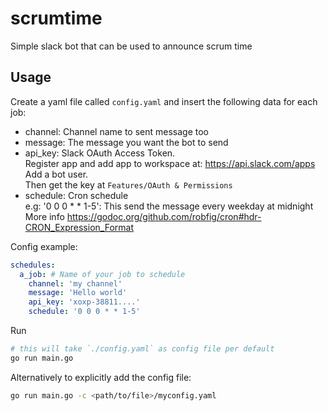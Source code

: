 # scrumtime
Simple slack bot that can be used to announce scrum time

## Usage

Create a yaml file called `config.yaml` and insert the following data for each job:

* channel: Channel name to sent message too
* message: The message you want the bot to send
* api_key: Slack OAuth Access Token.  
Register app and add app to workspace at: https://api.slack.com/apps  
Add a bot user.  
Then get the key at `Features/OAuth & Permissions`  
* schedule: Cron schedule  
    e.g: '0 0 0 * * 1-5': This send the message every weekday at midnight  
    More info https://godoc.org/github.com/robfig/cron#hdr-CRON_Expression_Format

Config example:

```yaml
schedules:
  a_job: # Name of your job to schedule
    channel: 'my channel'
    message: 'Hello world'
    api_key: 'xoxp-38811....'
    schedule: '0 0 0 * * 1-5'
```

Run
```sh
# this will take `./config.yaml` as config file per default
go run main.go
```

Alternatively to explicitly add the config file:
```sh
go run main.go -c <path/to/file>/myconfig.yaml
```
